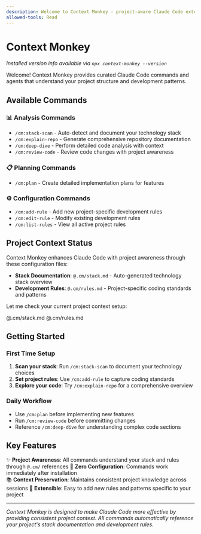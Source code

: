 ```yaml
---
description: Welcome to Context Monkey - project-aware Claude Code extensions
allowed-tools: Read
---
```


# Context Monkey

*Installed version info available via `npx context-monkey --version`*

Welcome! Context Monkey provides curated Claude Code commands and agents that understand your project structure and development patterns.

## Available Commands

### 📊 Analysis Commands
- `/cm:stack-scan` - Auto-detect and document your technology stack
- `/cm:explain-repo` - Generate comprehensive repository documentation
- `/cm:deep-dive` - Perform detailed code analysis with context
- `/cm:review-code` - Review code changes with project awareness

### 📋 Planning Commands  
- `/cm:plan` - Create detailed implementation plans for features

### ⚙️ Configuration Commands
- `/cm:add-rule` - Add new project-specific development rules
- `/cm:edit-rule` - Modify existing development rules  
- `/cm:list-rules` - View all active project rules

## Project Context Status

Context Monkey enhances Claude Code with project awareness through these configuration files:

- **Stack Documentation**: `@.cm/stack.md` - Auto-generated technology stack overview
- **Development Rules**: `@.cm/rules.md` - Project-specific coding standards and patterns

Let me check your current project context setup:

@.cm/stack.md
@.cm/rules.md

## Getting Started

### First Time Setup
1. **Scan your stack**: Run `/cm:stack-scan` to document your technology choices
2. **Set project rules**: Use `/cm:add-rule` to capture coding standards
3. **Explore your code**: Try `/cm:explain-repo` for a comprehensive overview

### Daily Workflow
- Use `/cm:plan` before implementing new features
- Run `/cm:review-code` before committing changes
- Reference `/cm:deep-dive` for understanding complex code sections

## Key Features

✨ **Project Awareness**: All commands understand your stack and rules through `@.cm/` references
🚀 **Zero Configuration**: Commands work immediately after installation  
📚 **Context Preservation**: Maintains consistent project knowledge across sessions
🔧 **Extensible**: Easy to add new rules and patterns specific to your project

---

*Context Monkey is designed to make Claude Code more effective by providing consistent project context. All commands automatically reference your project's stack documentation and development rules.*